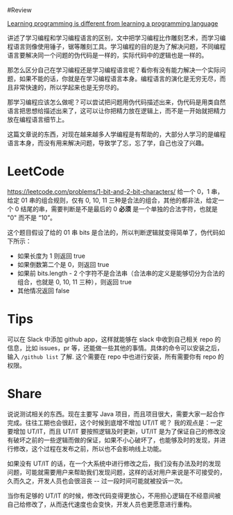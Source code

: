 #Review

[Learning programming is different from learning a programming language](https://phpocean.com/blog/article/learning-programming-is-different-from-learning-a-programming-language/80)

讲述了学习编程和学习编程语言的区别，文中把学习编程比作雕刻艺术，而学习编程语言则像使用锤子，锯等雕刻工具。学习编程的目的是为了解决问题，不同编程语言要解决同一个问题的伪代码是一样的，实际代码中的逻辑也是一样的。

那怎么区分自己在学习编程还是学习编程语言呢？看你有没有能力解决一个实际问题，如果不能的话，你就是在学习编程语言本身。编程语言的演化是无穷无尽，而且非常快速的，所以学起来也是无穷尽的。

那学习编程应该怎么做呢？可以尝试把问题用伪代码描述出来，伪代码是用类自然语言把思想给描述出来了，这可以让你把精力放在逻辑上，而不是一开始就把精力放在编程语言细节上。

这篇文章说的东西，对现在越来越多人学编程是有帮助的，大部分人学习的是编程语言本身，而没有用来解决问题，导致学了忘，忘了学，自己也没了兴趣。

# LeetCode
https://leetcode.com/problems/1-bit-and-2-bit-characters/
给一个 0，1 串，给定 01 串的组合规则，仅有 0, 10, 11 三种是合法的组合，其他的都非法，给定一个 0 结尾的串，需要判断是不是最后的 0 **必须** 是一个单独的合法字符，也就是 "0" 而不是 “10”。

这个题目假设了给的 01 串 bits 是合法的，所以判断逻辑就变得简单了，伪代码如下所示：

- 如果长度为 1 则返回 true
- 如果倒数第二个是 0，则返回 true
- 如果前 bits.length - 2 个字符不是合法串（合法串的定义是能够切分为合法的组合，也就是 0, 10, 11 三种），则返回 true
- 其他情况返回 false

# Tips
可以在 Slack 中添加 github app，这样就能够在 slack 中收到自己相关 repo 的信息，比如 issues，pr 等，还能做一些其他的事情。具体的命令可以安装之后，输入 `/github list` 了解. 这个需要在 repo 中也进行安装，所有需要你有 repo 的权限。

# Share
说说测试相关的东西。现在主要写 Java 项目，而且项目很大，需要大家一起合作完成。往往工期也会很赶，这个时候到底增不增加 UT/IT 呢？
我的观点是：一定要增加 UT/IT，而且 UT/IT 要按照逻辑及时更新，UT/IT 是为了保证自己的修改没有破坏之前的一些逻辑而做的保证，如果不小心破坏了，也能够及时的发现，并进行修改，这个过程在发布之前，所以也不会影响线上功能。

如果没有 UT/IT 的话，在一个大系统中进行修改之后，我们没有办法及时的发现问题，可能就需要用户来帮助我们发现问题，这样的话对用户来说是不可接受的，久而久之，开发人员也会很沮丧 -- 过一段时间可能就被投诉一次。

当你有足够的 UT/IT 的时候，修改代码变得更放心，不用担心逻辑在不经意间被自己给修改了，从而迭代速度也会变快，开发人员也更愿意进行重构。
